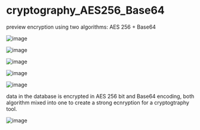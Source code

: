 # cryptography_AES256_Base64
preview encryption using two algorithms: AES 256 + Base64

![image](https://github.com/reza7angkasa/cryptography_AES256_Base64/assets/72240159/5eac5c43-19ef-44dc-b3a8-cd6ac851c35a)

![image](https://github.com/reza7angkasa/cryptography_AES256_Base64/assets/72240159/45bddf93-81b5-45c2-a7bd-5928793c6abf)

![image](https://github.com/reza7angkasa/cryptography_AES256_Base64/assets/72240159/d2b8e42d-c026-4577-82a0-5a034059b1e7)

![image](https://github.com/reza7angkasa/cryptography_AES256_Base64/assets/72240159/d3f35f5b-0c0f-4f9d-8194-664c0fd87a03)

![image](https://github.com/reza7angkasa/cryptography_AES256_Base64/assets/72240159/a9428f04-a5b3-4483-aaf0-bb32651fef0d)

data in the database is encrypted in AES 256 bit and Base64 encoding, both algorithm mixed into one to create a strong ecnryption for a cryptogtraphy tool.

![image](https://github.com/reza7angkasa/cryptography_AES256_Base64/assets/72240159/7c1b7b73-5e48-48ce-abfb-de7f6174c5b9)

